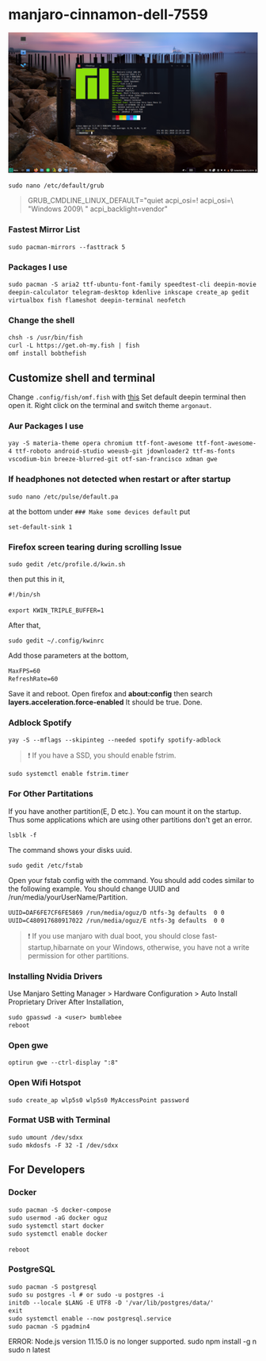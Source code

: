 # manjaro-cinnamon-dell-7559
![image](https://raw.githubusercontent.com/oguzkaganeren/manjaro-cinnamon-dell-7559/master/Screenshot%20from%202019-10-05%2022-14-28.png)
```
sudo nano /etc/default/grub 
```
> GRUB_CMDLINE_LINUX_DEFAULT="quiet acpi_osi=! acpi_osi=\ "Windows 2009\ " acpi_backlight=vendor"

### Fastest Mirror List
```
sudo pacman-mirrors --fasttrack 5
```

### Packages I use
```
sudo pacman -S aria2 ttf-ubuntu-font-family speedtest-cli deepin-movie deepin-calculator telegram-desktop kdenlive inkscape create_ap gedit virtualbox fish flameshot deepin-terminal neofetch
```
### Change the shell
```
chsh -s /usr/bin/fish
curl -L https://get.oh-my.fish | fish
omf install bobthefish
```
## Customize shell and terminal
Change `.config/fish/omf.fish` with [this](https://github.com/oguzkaganeren/manjaro-cinnamon-dell-7559/blob/master/.config/fish/omf.fish)
Set default deepin terminal then open it. Right click on the terminal and switch theme `argonaut`.
### Aur Packages I use
```
yay -S materia-theme opera chromium ttf-font-awesome ttf-font-awesome-4 ttf-roboto android-studio woeusb-git jdownloader2 ttf-ms-fonts vscodium-bin breeze-blurred-git otf-san-francisco xdman gwe
```
### If headphones not detected when restart or after startup
```
sudo nano /etc/pulse/default.pa
```
at the bottom under `### Make some devices default` put
```
set-default-sink 1
```
### Firefox screen tearing during scrolling Issue
```
sudo gedit /etc/profile.d/kwin.sh
```
then put this in it,
```
#!/bin/sh

export KWIN_TRIPLE_BUFFER=1
```
After that, 
```
sudo gedit ~/.config/kwinrc
```
Add those parameters at the bottom,

```
MaxFPS=60
RefreshRate=60
```
Save it and reboot. 
Open firefox and 
**about:config**
then search  **layers.acceleration.force-enabled**
It should be true.
Done.
### Adblock Spotify
```
yay -S --mflags --skipinteg --needed spotify spotify-adblock
```
>  :exclamation: If you have a SSD, you should enable fstrim.
```
sudo systemctl enable fstrim.timer
```
### For Other Partitations
If you have another partition(E, D etc.). You can mount it on the startup. Thus some applications which are using other partitions don't get an error.

```
lsblk -f
```
The command shows your disks uuid.
```
sudo gedit /etc/fstab 
```
Open your fstab config with the command. You should add codes similar to the following example. You should change UUID and /run/media/yourUserName/Partition.
```
UUID=DAF6FE7CF6FE5869 /run/media/oguz/D ntfs-3g defaults  0 0
UUID=C480917680917022 /run/media/oguz/E ntfs-3g defaults  0 0
```

>  :exclamation: If you use manjaro with dual boot, you should close fast-startup,hibarnate on your Windows, otherwise, you have not a write permission for other partitions.

### Installing Nvidia Drivers
Use Manjaro Setting Manager > Hardware Configuration > Auto Install Proprietary Driver
After Installation,
```
sudo gpasswd -a <user> bumblebee
reboot
```
### Open gwe
```
optirun gwe --ctrl-display ":8"
```
### Open Wifi Hotspot
```
sudo create_ap wlp5s0 wlp5s0 MyAccessPoint password
```
### Format USB with Terminal
```
sudo umount /dev/sdxx
sudo mkdosfs -F 32 -I /dev/sdxx
```
## For Developers
### Docker
```
sudo pacman -S docker-compose 
sudo usermod -aG docker oguz 
sudo systemctl start docker
sudo systemctl enable docker

reboot
```
### PostgreSQL
```
sudo pacman -S postgresql
sudo su postgres -l # or sudo -u postgres -i
initdb --locale $LANG -E UTF8 -D '/var/lib/postgres/data/'
exit
sudo systemctl enable --now postgresql.service
sudo pacman -S pgadmin4

```
ERROR: Node.js version 11.15.0 is no longer supported.
sudo npm install -g n
sudo n latest
